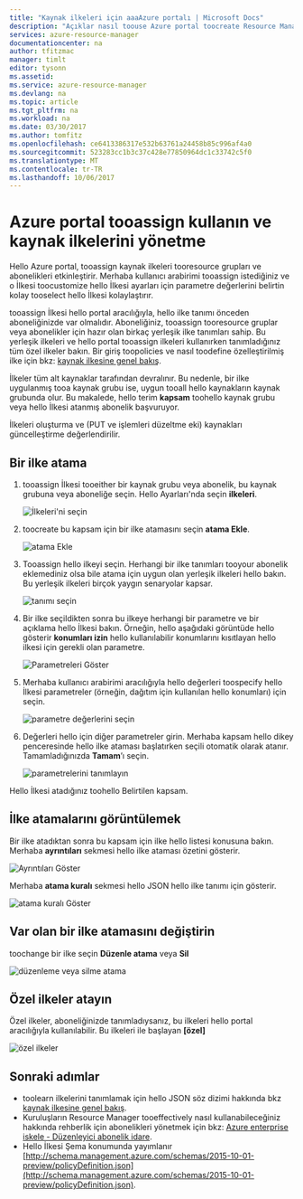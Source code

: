 ```yaml
---
title: "Kaynak ilkeleri için aaaAzure portalı | Microsoft Docs"
description: "Açıklar nasıl toouse Azure portal toocreate Resource Manager ilkeleri ve yönetin. Merhaba abonelik veya kaynak gruplarının ilkeleri uygulanabilir."
services: azure-resource-manager
documentationcenter: na
author: tfitzmac
manager: timlt
editor: tysonn
ms.assetid: 
ms.service: azure-resource-manager
ms.devlang: na
ms.topic: article
ms.tgt_pltfrm: na
ms.workload: na
ms.date: 03/30/2017
ms.author: tomfitz
ms.openlocfilehash: ce6413386317e532b63761a24458b85c996af4a0
ms.sourcegitcommit: 523283cc1b3c37c428e77850964dc1c33742c5f0
ms.translationtype: MT
ms.contentlocale: tr-TR
ms.lasthandoff: 10/06/2017
---
```

# <a name="use-azure-portal-tooassign-and-manage-resource-policies"></a>Azure portal tooassign kullanın ve kaynak ilkelerini yönetme
Hello Azure portal, tooassign kaynak ilkeleri tooresource grupları ve abonelikleri etkinleştirir. Merhaba kullanıcı arabirimi tooassign istediğiniz ve o İlkesi toocustomize hello İlkesi ayarları için parametre değerlerini belirtin kolay tooselect hello İlkesi kolaylaştırır. 

tooassign İlkesi hello portal aracılığıyla, hello ilke tanımı önceden aboneliğinizde var olmalıdır. Aboneliğiniz, tooassign tooresource gruplar veya abonelikler için hazır olan birkaç yerleşik ilke tanımları sahip. Bu yerleşik ilkeleri ve hello portal tooassign ilkeleri kullanırken tanımladığınız tüm özel ilkeler bakın. Bir giriş toopolicies ve nasıl toodefine özelleştirilmiş ilke için bkz: [kaynak ilkesine genel bakış](resource-manager-policy.md).

İlkeler tüm alt kaynaklar tarafından devralınır. Bu nedenle, bir ilke uygulanmış tooa kaynak grubu ise, uygun tooall hello kaynakların kaynak grubunda olur. Bu makalede, hello terim **kapsam** toohello kaynak grubu veya hello İlkesi atanmış abonelik başvuruyor. 

İlkeleri oluşturma ve (PUT ve işlemleri düzeltme eki) kaynakları güncelleştirme değerlendirilir.

## <a name="assign-a-policy"></a>Bir ilke atama

1. tooassign İlkesi tooeither bir kaynak grubu veya abonelik, bu kaynak grubuna veya aboneliğe seçin. Hello Ayarları'nda seçin **ilkeleri**.

   ![İlkeleri'ni seçin](./media/resource-manager-policy-portal/select-policies.png)

2. toocreate bu kapsam için bir ilke atamasını seçin **atama Ekle**.

   ![atama Ekle](./media/resource-manager-policy-portal/add-assignment.png)

3. Tooassign hello ilkeyi seçin. Herhangi bir ilke tanımları tooyour abonelik eklemediniz olsa bile atama için uygun olan yerleşik ilkeleri hello bakın. Bu yerleşik ilkeleri birçok yaygın senaryolar kapsar.

   ![tanımı seçin](./media/resource-manager-policy-portal/select-definition.png)

4. Bir ilke seçildikten sonra bu ilkeye herhangi bir parametre ve bir açıklama hello İlkesi bakın. Örneğin, hello aşağıdaki görüntüde hello gösterir **konumları izin** hello kullanılabilir konumlarını kısıtlayan hello ilkesi için gerekli olan parametre.

   ![Parametreleri Göster](./media/resource-manager-policy-portal/show-parameters.png)

5. Merhaba kullanıcı arabirimi aracılığıyla hello değerleri toospecify hello İlkesi parametreler (örneğin, dağıtım için kullanılan hello konumları) için seçin.

   ![parametre değerlerini seçin](./media/resource-manager-policy-portal/select-parameters.png)

6. Değerleri hello için diğer parametreler girin. Merhaba kapsam hello dikey penceresinde hello ilke ataması başlatırken seçili otomatik olarak atanır. Tamamladığınızda **Tamam**’ı seçin.

   ![parametrelerini tanımlayın](./media/resource-manager-policy-portal/define-parameters.png)

  Hello İlkesi atadığınız toohello Belirtilen kapsam.

## <a name="view-policy-assignments"></a>İlke atamalarını görüntülemek

Bir ilke atadıktan sonra bu kapsam için ilke hello listesi konusuna bakın. Merhaba **ayrıntıları** sekmesi hello ilke ataması özetini gösterir.

![Ayrıntıları Göster](./media/resource-manager-policy-portal/show-details.png)

Merhaba **atama kuralı** sekmesi hello JSON hello ilke tanımı için gösterir.

![atama kuralı Göster](./media/resource-manager-policy-portal/show-assignment-rule.png)

## <a name="change-an-existing-policy-assignment"></a>Var olan bir ilke atamasını değiştirin

toochange bir ilke seçin **Düzenle atama** veya **Sil**

![düzenleme veya silme atama](./media/resource-manager-policy-portal/edit-delete-policy.png)

## <a name="assign-custom-policies"></a>Özel ilkeler atayın

Özel ilkeler, aboneliğinizde tanımladıysanız, bu ilkeleri hello portal aracılığıyla kullanılabilir. Bu ilkeleri ile başlayan **[özel]**

![özel ilkeler](./media/resource-manager-policy-portal/show-custom-policy.png)

## <a name="next-steps"></a>Sonraki adımlar
* toolearn ilkelerini tanımlamak için hello JSON söz dizimi hakkında bkz [kaynak ilkesine genel bakış](resource-manager-policy.md).
* Kuruluşların Resource Manager tooeffectively nasıl kullanabileceğiniz hakkında rehberlik için abonelikleri yönetmek için bkz: [Azure enterprise iskele - Düzenleyici abonelik idare](resource-manager-subscription-governance.md).
* Hello İlkesi Şema konumunda yayımlanır [http://schema.management.azure.com/schemas/2015-10-01-preview/policyDefinition.json](http://schema.management.azure.com/schemas/2015-10-01-preview/policyDefinition.json). 

